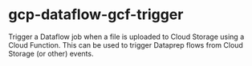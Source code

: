 # gcp-dataflow-gcf-trigger

Trigger a Dataflow job when a file is uploaded to Cloud Storage using a Cloud Function.
This can be used to trigger Dataprep flows from Cloud Storage (or other) events.

